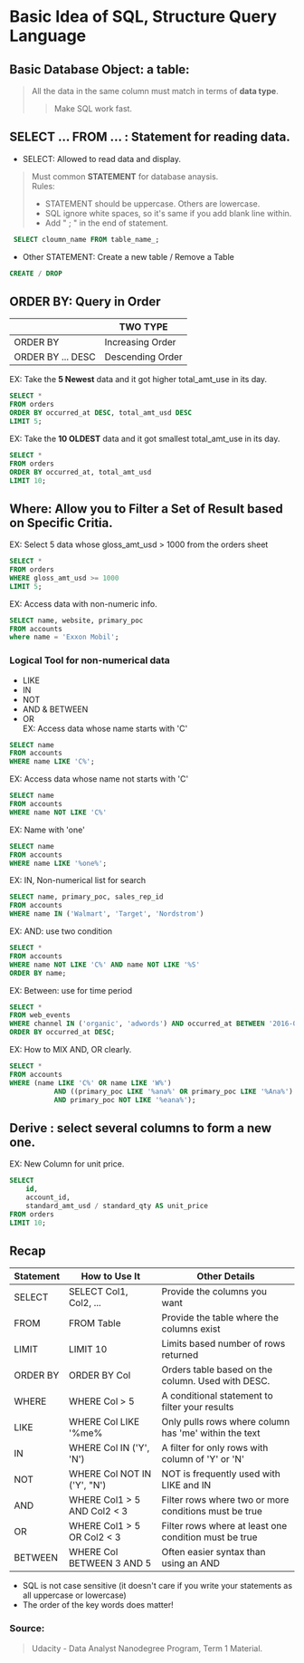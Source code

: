 # Basic Idea of SQL, Structure Query Language
## Basic Database Object: a table:
> All the data in the same column must match in terms of **data type**.  
>> Make SQL work fast.

## SELECT ... FROM ... :  Statement for reading data.
* SELECT: Allowed to read data and display.   
> Must common **STATEMENT** for database anaysis.  
> Rules:  
>* STATEMENT should be uppercase. Others are lowercase.  
>* SQL ignore white spaces, so it's same if you add blank line within.
>* Add " ; " in the end of statement.
```sql
 SELECT cloumn_name FROM table_name_; 
```
* Other STATEMENT: Create a new table / Remove a Table
```sql
CREATE / DROP
```

## ORDER BY: Query in Order
| | TWO TYPE |
---|---   
|ORDER BY| Increasing Order|  
ORDER BY ... DESC| Descending Order
EX: Take the  **5 Newest** data and it got higher total_amt_use in its day.
```sql
SELECT *
FROM orders
ORDER BY occurred_at DESC, total_amt_usd DESC
LIMIT 5;
```
EX: Take the  **10 OLDEST** data and it got smallest total_amt_use in its day.

```sql
SELECT *
FROM orders
ORDER BY occurred_at, total_amt_usd
LIMIT 10;
```
 ## Where: Allow you to Filter a Set of Result based on Specific Critia.
 EX: Select 5 data whose gloss_amt_usd > 1000 from the orders sheet 
 ```sql
SELECT *
FROM orders
WHERE gloss_amt_usd >= 1000
LIMIT 5;
```
 EX: Access data with non-numeric info.
 ```sql
SELECT name, website, primary_poc
FROM accounts
where name = 'Exxon Mobil';
```
### Logical Tool for non-numerical data
* LIKE
* IN
* NOT
* AND & BETWEEN
* OR  
EX: Access data whose name starts with 'C'
```sql
SELECT name
FROM accounts
WHERE name LIKE 'C%';
```
EX: Access data whose name not starts with 'C'
```sql
SELECT name
FROM accounts
WHERE name NOT LIKE 'C%'
```
EX: Name with 'one' 
```sql
SELECT name
FROM accounts
WHERE name LIKE '%one%';
```
EX: IN, Non-numerical list for search 
```sql
SELECT name, primary_poc, sales_rep_id
FROM accounts
WHERE name IN ('Walmart', 'Target', 'Nordstrom')
```
EX: AND: use two condition 
```sql
SELECT *
FROM accounts
WHERE name NOT LIKE 'C%' AND name NOT LIKE '%S'
ORDER BY name;
```
EX: Between: use for time period
```sql
SELECT *
FROM web_events
WHERE channel IN ('organic', 'adwords') AND occurred_at BETWEEN '2016-01-01' AND '2017-01-01'
ORDER BY occurred_at DESC;
```
EX: How to MIX AND, OR clearly.
```sql
SELECT *
FROM accounts
WHERE (name LIKE 'C%' OR name LIKE 'W%') 
           AND ((primary_poc LIKE '%ana%' OR primary_poc LIKE '%Ana%') 
           AND primary_poc NOT LIKE '%eana%');
```
## Derive : select several columns to form a new one.
EX: New Column for unit price.
```sql
SELECT 
	id, 
    account_id,
    standard_amt_usd / standard_qty AS unit_price
FROM orders
LIMIT 10;
```

## Recap

|**Statement**|	How to Use It|	Other Details|
| --- | --- | --- |
SELECT|	SELECT Col1, Col2, ...|Provide the columns you want
FROM	|FROM Table	|Provide the table where the columns exist
LIMIT	|LIMIT 10	|Limits based number of rows returned
ORDER BY|	ORDER BY Col	|Orders table based on the column. Used with DESC.
WHERE	|WHERE Col > 5	|A conditional statement to filter your results
LIKE	|WHERE Col LIKE '%me%	|Only pulls rows where column has 'me' within the text
IN	|WHERE Col IN ('Y', 'N')	|A filter for only rows with column of 'Y' or 'N'
NOT	|WHERE Col NOT IN ('Y', "N')	|NOT is frequently used with LIKE and IN
AND	|WHERE Col1 > 5 AND Col2 < 3	|Filter rows where two or more conditions must be true
OR	|WHERE Col1 > 5 OR Col2 < 3	|Filter rows where at least one condition must be true
BETWEEN	|WHERE Col BETWEEN 3 AND 5	|Often easier syntax than using an AND

* SQL is not case sensitive (it doesn't care if you write your statements as all uppercase or lowercase)
* The order of the key words does matter! 

### Source:
> Udacity - Data Analyst Nanodegree Program, Term 1 Material.